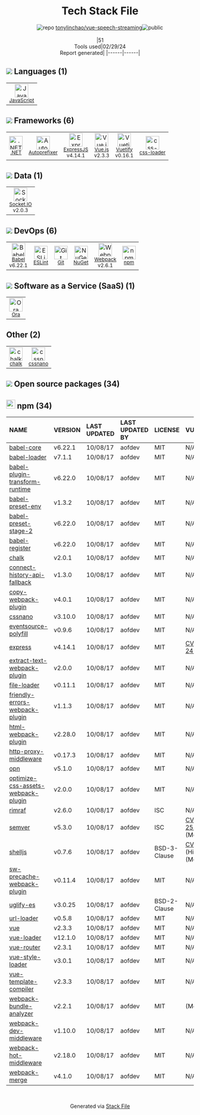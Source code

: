 <!--
&lt;--- Readme.md Snippet without images Start ---&gt;
## Tech Stack
tonylinchao/vue-speech-streaming is built on the following main stack:

- [JavaScript](https://developer.mozilla.org/en-US/docs/Web/JavaScript) – Languages
- [.NET](http://www.microsoft.com/net/) – Frameworks (Full Stack)
- [Autoprefixer](https://github.com/postcss/autoprefixer) – CSS Pre-processors / Extensions
- [ExpressJS](http://expressjs.com/) – Microframeworks (Backend)
- [Vue.js](http://vuejs.org/) – Javascript UI Libraries
- [Vuetify](https://vuetifyjs.com/) – Front-End Frameworks
- [css-loader](https://github.com/webpack-contrib/css-loader) – CSS Pre-processors / Extensions
- [Socket.IO](http://socket.io/) – Realtime Backend / API
- [Babel](http://babeljs.io/) – JavaScript Compilers
- [ESLint](http://eslint.org/) – Code Review
- [Webpack](http://webpack.js.org) – JS Build Tools / JS Task Runners
- [Ora](https://ora.pm/) – Project Management

Full tech stack [here](/techstack.md)

&lt;--- Readme.md Snippet without images End ---&gt;

&lt;--- Readme.md Snippet with images Start ---&gt;
## Tech Stack
tonylinchao/vue-speech-streaming is built on the following main stack:

- <img width='25' height='25' src='https://img.stackshare.io/service/1209/javascript.jpeg' alt='JavaScript'/> [JavaScript](https://developer.mozilla.org/en-US/docs/Web/JavaScript) – Languages
- <img width='25' height='25' src='https://img.stackshare.io/service/1014/IoPy1dce_400x400.png' alt='.NET'/> [.NET](http://www.microsoft.com/net/) – Frameworks (Full Stack)
- <img width='25' height='25' src='https://img.stackshare.io/service/2202/72d087642cfce6fef6f2dabec5bf49e8_400x400.png' alt='Autoprefixer'/> [Autoprefixer](https://github.com/postcss/autoprefixer) – CSS Pre-processors / Extensions
- <img width='25' height='25' src='https://img.stackshare.io/service/1163/hashtag.png' alt='ExpressJS'/> [ExpressJS](http://expressjs.com/) – Microframeworks (Backend)
- <img width='25' height='25' src='https://img.stackshare.io/service/3837/paeckCWC.png' alt='Vue.js'/> [Vue.js](http://vuejs.org/) – Javascript UI Libraries
- <img width='25' height='25' src='https://img.stackshare.io/service/6163/PzNbCwXH.jpg' alt='Vuetify'/> [Vuetify](https://vuetifyjs.com/) – Front-End Frameworks
- <img width='25' height='25' src='https://img.stackshare.io/service/8074/default_d2b16fd6997fb2e164de645a34f9b8d5a880d999.png' alt='css-loader'/> [css-loader](https://github.com/webpack-contrib/css-loader) – CSS Pre-processors / Extensions
- <img width='25' height='25' src='https://img.stackshare.io/service/1161/vI0ZZlhZ_400x400.png' alt='Socket.IO'/> [Socket.IO](http://socket.io/) – Realtime Backend / API
- <img width='25' height='25' src='https://img.stackshare.io/service/2739/-1wfGjNw.png' alt='Babel'/> [Babel](http://babeljs.io/) – JavaScript Compilers
- <img width='25' height='25' src='https://img.stackshare.io/service/3337/Q4L7Jncy.jpg' alt='ESLint'/> [ESLint](http://eslint.org/) – Code Review
- <img width='25' height='25' src='https://img.stackshare.io/service/1682/IMG_4636.PNG' alt='Webpack'/> [Webpack](http://webpack.js.org) – JS Build Tools / JS Task Runners
- <img width='25' height='25' src='https://img.stackshare.io/service/6925/preview.png' alt='Ora'/> [Ora](https://ora.pm/) – Project Management

Full tech stack [here](/techstack.md)

&lt;--- Readme.md Snippet with images End ---&gt;
-->
<div align="center">

# Tech Stack File
![](https://img.stackshare.io/repo.svg "repo") [tonylinchao/vue-speech-streaming](https://github.com/tonylinchao/vue-speech-streaming)![](https://img.stackshare.io/public_badge.svg "public")
<br/><br/>
|51<br/>Tools used|02/29/24 <br/>Report generated|
|------|------|
</div>

## <img src='https://img.stackshare.io/languages.svg'/> Languages (1)
<table><tr>
  <td align='center'>
  <img width='36' height='36' src='https://img.stackshare.io/service/1209/javascript.jpeg' alt='JavaScript'>
  <br>
  <sub><a href="https://developer.mozilla.org/en-US/docs/Web/JavaScript">JavaScript</a></sub>
  <br>
  <sub></sub>
</td>

</tr>
</table>

## <img src='https://img.stackshare.io/frameworks.svg'/> Frameworks (6)
<table><tr>
  <td align='center'>
  <img width='36' height='36' src='https://img.stackshare.io/service/1014/IoPy1dce_400x400.png' alt='.NET'>
  <br>
  <sub><a href="http://www.microsoft.com/net/">.NET</a></sub>
  <br>
  <sub></sub>
</td>

<td align='center'>
  <img width='36' height='36' src='https://img.stackshare.io/service/2202/72d087642cfce6fef6f2dabec5bf49e8_400x400.png' alt='Autoprefixer'>
  <br>
  <sub><a href="https://github.com/postcss/autoprefixer">Autoprefixer</a></sub>
  <br>
  <sub></sub>
</td>

<td align='center'>
  <img width='36' height='36' src='https://img.stackshare.io/service/1163/hashtag.png' alt='ExpressJS'>
  <br>
  <sub><a href="http://expressjs.com/">ExpressJS</a></sub>
  <br>
  <sub>v4.14.1</sub>
</td>

<td align='center'>
  <img width='36' height='36' src='https://img.stackshare.io/service/3837/paeckCWC.png' alt='Vue.js'>
  <br>
  <sub><a href="http://vuejs.org/">Vue.js</a></sub>
  <br>
  <sub>v2.3.3</sub>
</td>

<td align='center'>
  <img width='36' height='36' src='https://img.stackshare.io/service/6163/PzNbCwXH.jpg' alt='Vuetify'>
  <br>
  <sub><a href="https://vuetifyjs.com/">Vuetify</a></sub>
  <br>
  <sub>v0.16.1</sub>
</td>

<td align='center'>
  <img width='36' height='36' src='https://img.stackshare.io/service/8074/default_d2b16fd6997fb2e164de645a34f9b8d5a880d999.png' alt='css-loader'>
  <br>
  <sub><a href="https://github.com/webpack-contrib/css-loader">css-loader</a></sub>
  <br>
  <sub></sub>
</td>

</tr>
</table>

## <img src='https://img.stackshare.io/databases.svg'/> Data (1)
<table><tr>
  <td align='center'>
  <img width='36' height='36' src='https://img.stackshare.io/service/1161/vI0ZZlhZ_400x400.png' alt='Socket.IO'>
  <br>
  <sub><a href="http://socket.io/">Socket.IO</a></sub>
  <br>
  <sub>v2.0.3</sub>
</td>

</tr>
</table>

## <img src='https://img.stackshare.io/devops.svg'/> DevOps (6)
<table><tr>
  <td align='center'>
  <img width='36' height='36' src='https://img.stackshare.io/service/2739/-1wfGjNw.png' alt='Babel'>
  <br>
  <sub><a href="http://babeljs.io/">Babel</a></sub>
  <br>
  <sub>v6.22.1</sub>
</td>

<td align='center'>
  <img width='36' height='36' src='https://img.stackshare.io/service/3337/Q4L7Jncy.jpg' alt='ESLint'>
  <br>
  <sub><a href="http://eslint.org/">ESLint</a></sub>
  <br>
  <sub></sub>
</td>

<td align='center'>
  <img width='36' height='36' src='https://img.stackshare.io/service/1046/git.png' alt='Git'>
  <br>
  <sub><a href="http://git-scm.com/">Git</a></sub>
  <br>
  <sub></sub>
</td>

<td align='center'>
  <img width='36' height='36' src='https://img.stackshare.io/service/2637/6I3oEOP4_400x400.jpg' alt='NuGet'>
  <br>
  <sub><a href="https://www.nuget.org/">NuGet</a></sub>
  <br>
  <sub></sub>
</td>

<td align='center'>
  <img width='36' height='36' src='https://img.stackshare.io/service/1682/IMG_4636.PNG' alt='Webpack'>
  <br>
  <sub><a href="http://webpack.js.org">Webpack</a></sub>
  <br>
  <sub>v2.6.1</sub>
</td>

<td align='center'>
  <img width='36' height='36' src='https://img.stackshare.io/service/1120/lejvzrnlpb308aftn31u.png' alt='npm'>
  <br>
  <sub><a href="https://www.npmjs.com/">npm</a></sub>
  <br>
  <sub></sub>
</td>

</tr>
</table>

## <img src='https://img.stackshare.io/saas.svg'/> Software as a Service (SaaS) (1)
<table><tr>
  <td align='center'>
  <img width='36' height='36' src='https://img.stackshare.io/service/6925/preview.png' alt='Ora'>
  <br>
  <sub><a href="https://ora.pm/">Ora</a></sub>
  <br>
  <sub></sub>
</td>

</tr>
</table>

## Other (2)
<table><tr>
  <td align='center'>
  <img width='36' height='36' src='https://img.stackshare.io/service/8072/13122722.png' alt='chalk'>
  <br>
  <sub><a href="https://github.com/chalk/chalk">chalk</a></sub>
  <br>
  <sub></sub>
</td>

<td align='center'>
  <img width='36' height='36' src='https://img.stackshare.io/service/6612/ehMiE-wz_normal.jpg' alt='cssnano'>
  <br>
  <sub><a href="http://cssnano.co/">cssnano</a></sub>
  <br>
  <sub></sub>
</td>

</tr>
</table>


## <img src='https://img.stackshare.io/group.svg' /> Open source packages (34)</h2>

## <img width='24' height='24' src='https://img.stackshare.io/service/1120/lejvzrnlpb308aftn31u.png'/> npm (34)

|NAME|VERSION|LAST UPDATED|LAST UPDATED BY|LICENSE|VULNERABILITIES|
|:------|:------|:------|:------|:------|:------|
|[babel-core](https://www.npmjs.com/babel-core)|v6.22.1|10/08/17|aofdev |MIT|N/A|
|[babel-loader](https://www.npmjs.com/babel-loader)|v7.1.1|10/08/17|aofdev |MIT|N/A|
|[babel-plugin-transform-runtime](https://www.npmjs.com/babel-plugin-transform-runtime)|v6.22.0|10/08/17|aofdev |MIT|N/A|
|[babel-preset-env](https://www.npmjs.com/babel-preset-env)|v1.3.2|10/08/17|aofdev |MIT|N/A|
|[babel-preset-stage-2](https://www.npmjs.com/babel-preset-stage-2)|v6.22.0|10/08/17|aofdev |MIT|N/A|
|[babel-register](https://www.npmjs.com/babel-register)|v6.22.0|10/08/17|aofdev |MIT|N/A|
|[chalk](https://www.npmjs.com/chalk)|v2.0.1|10/08/17|aofdev |MIT|N/A|
|[connect-history-api-fallback](https://www.npmjs.com/connect-history-api-fallback)|v1.3.0|10/08/17|aofdev |MIT|N/A|
|[copy-webpack-plugin](https://www.npmjs.com/copy-webpack-plugin)|v4.0.1|10/08/17|aofdev |MIT|N/A|
|[cssnano](https://www.npmjs.com/cssnano)|v3.10.0|10/08/17|aofdev |MIT|N/A|
|[eventsource-polyfill](https://www.npmjs.com/eventsource-polyfill)|v0.9.6|10/08/17|aofdev |MIT|N/A|
|[express](https://www.npmjs.com/express)|v4.14.1|10/08/17|aofdev |MIT|[CVE-2022-24999](https://github.com/advisories/GHSA-hrpp-h998-j3pp) (High)|
|[extract-text-webpack-plugin](https://www.npmjs.com/extract-text-webpack-plugin)|v2.0.0|10/08/17|aofdev |MIT|N/A|
|[file-loader](https://www.npmjs.com/file-loader)|v0.11.1|10/08/17|aofdev |MIT|N/A|
|[friendly-errors-webpack-plugin](https://www.npmjs.com/friendly-errors-webpack-plugin)|v1.1.3|10/08/17|aofdev |MIT|N/A|
|[html-webpack-plugin](https://www.npmjs.com/html-webpack-plugin)|v2.28.0|10/08/17|aofdev |MIT|N/A|
|[http-proxy-middleware](https://www.npmjs.com/http-proxy-middleware)|v0.17.3|10/08/17|aofdev |MIT|N/A|
|[opn](https://www.npmjs.com/opn)|v5.1.0|10/08/17|aofdev |MIT|N/A|
|[optimize-css-assets-webpack-plugin](https://www.npmjs.com/optimize-css-assets-webpack-plugin)|v2.0.0|10/08/17|aofdev |MIT|N/A|
|[rimraf](https://www.npmjs.com/rimraf)|v2.6.0|10/08/17|aofdev |ISC|N/A|
|[semver](https://www.npmjs.com/semver)|v5.3.0|10/08/17|aofdev |ISC|[CVE-2022-25883](https://github.com/advisories/GHSA-c2qf-rxjj-qqgw) (Moderate)|
|[shelljs](https://www.npmjs.com/shelljs)|v0.7.6|10/08/17|aofdev |BSD-3-Clause|[CVE-2022-0144](https://github.com/advisories/GHSA-4rq4-32rv-6wp6) (High)<br/>[](https://github.com/advisories/GHSA-64g7-mvw6-v9qj) (Moderate)|
|[sw-precache-webpack-plugin](https://www.npmjs.com/sw-precache-webpack-plugin)|v0.11.4|10/08/17|aofdev |MIT|N/A|
|[uglify-es](https://www.npmjs.com/uglify-es)|v3.0.25|10/08/17|aofdev |BSD-2-Clause|N/A|
|[url-loader](https://www.npmjs.com/url-loader)|v0.5.8|10/08/17|aofdev |MIT|N/A|
|[vue](https://www.npmjs.com/vue)|v2.3.3|10/08/17|aofdev |MIT|N/A|
|[vue-loader](https://www.npmjs.com/vue-loader)|v12.1.0|10/08/17|aofdev |MIT|N/A|
|[vue-router](https://www.npmjs.com/vue-router)|v2.3.1|10/08/17|aofdev |MIT|N/A|
|[vue-style-loader](https://www.npmjs.com/vue-style-loader)|v3.0.1|10/08/17|aofdev |MIT|N/A|
|[vue-template-compiler](https://www.npmjs.com/vue-template-compiler)|v2.3.3|10/08/17|aofdev |MIT|N/A|
|[webpack-bundle-analyzer](https://www.npmjs.com/webpack-bundle-analyzer)|v2.2.1|10/08/17|aofdev |MIT|[](https://github.com/advisories/GHSA-pgr8-jg6h-8gw6) (Moderate)|
|[webpack-dev-middleware](https://www.npmjs.com/webpack-dev-middleware)|v1.10.0|10/08/17|aofdev |MIT|N/A|
|[webpack-hot-middleware](https://www.npmjs.com/webpack-hot-middleware)|v2.18.0|10/08/17|aofdev |MIT|N/A|
|[webpack-merge](https://www.npmjs.com/webpack-merge)|v4.1.0|10/08/17|aofdev |MIT|N/A|

<br/>
<div align='center'>

Generated via [Stack File](https://github.com/marketplace/stack-file)

